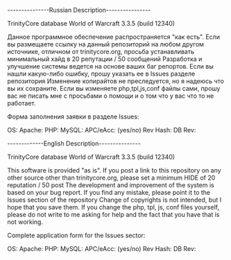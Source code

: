 ---------------Russian Description----------------

TrinityCore database World of Warcraft 3.3.5 (build 12340)

Данное программное обеспечение распространяется "как есть".
Если вы размещаете ссылку на данный репозиторий на любом другом источнике, отличном от trinitycore.org, просьба устанавливать минимальный хайд в 20 репутации / 50 сообщений
Разработка и улучшение системы ведется на основе ваших баг репортов. Если вы нашли какую-либо ошибку, прошу указать ее в Issues разделе репозитория
Изменение копирайтов не преследуется, но я надеюсь что вы их сохраните.
Если вы изменяете php,tpl,js,conf файлы сами, прошу вас не писать мне с просьбами о помощи и о том что у вас что то не работает.


Форма заполнения заявки в разделе Issues:

OS:
Apache:
PHP:
MySQL:
APC/eAcc:     (yes/no)
Rev Hash:
DB Rev:
  
  
-------------English Description---------------

TrinityCore database World of Warcraft 3.3.5 (build 12340)

This software is provided "as is".
If you post a link to this repository on any other source other than trinitycore.org, please set a minimum HIDE of 20 reputation / 50 post
The development and improvement of the system is based on your bug report. If you find any mistake, please point it to the Issues section of the repository
Change of copyrights is not intended, but I hope that you save them.
If you change the php, tpl, js, conf files yourself, please do not write to me asking for help and the fact that you have that is not working.


Complete application form for the Issues sector:

OS:
Apache:
PHP:
MySQL:
APC/eAcc:     (yes/no)
Rev Hash:
DB Rev:
